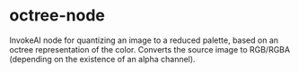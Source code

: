 # octree-node
InvokeAI node for quantizing an image to a reduced palette, based on an octree representation of the color.
Converts the source image to RGB/RGBA (depending on the existence of an alpha channel).
